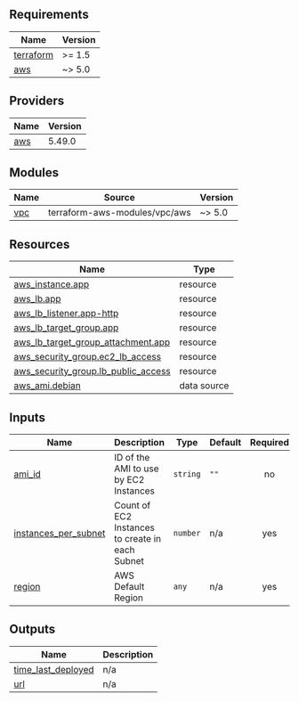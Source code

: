 ## Requirements

| Name | Version |
|------|---------|
| <a name="requirement_terraform"></a> [terraform](#requirement\_terraform) | >= 1.5 |
| <a name="requirement_aws"></a> [aws](#requirement\_aws) | ~> 5.0 |

## Providers

| Name | Version |
|------|---------|
| <a name="provider_aws"></a> [aws](#provider\_aws) | 5.49.0 |

## Modules

| Name | Source | Version |
|------|--------|---------|
| <a name="module_vpc"></a> [vpc](#module\_vpc) | terraform-aws-modules/vpc/aws | ~> 5.0 |

## Resources

| Name | Type |
|------|------|
| [aws_instance.app](https://registry.terraform.io/providers/hashicorp/aws/latest/docs/resources/instance) | resource |
| [aws_lb.app](https://registry.terraform.io/providers/hashicorp/aws/latest/docs/resources/lb) | resource |
| [aws_lb_listener.app-http](https://registry.terraform.io/providers/hashicorp/aws/latest/docs/resources/lb_listener) | resource |
| [aws_lb_target_group.app](https://registry.terraform.io/providers/hashicorp/aws/latest/docs/resources/lb_target_group) | resource |
| [aws_lb_target_group_attachment.app](https://registry.terraform.io/providers/hashicorp/aws/latest/docs/resources/lb_target_group_attachment) | resource |
| [aws_security_group.ec2_lb_access](https://registry.terraform.io/providers/hashicorp/aws/latest/docs/resources/security_group) | resource |
| [aws_security_group.lb_public_access](https://registry.terraform.io/providers/hashicorp/aws/latest/docs/resources/security_group) | resource |
| [aws_ami.debian](https://registry.terraform.io/providers/hashicorp/aws/latest/docs/data-sources/ami) | data source |

## Inputs

| Name | Description | Type | Default | Required |
|------|-------------|------|---------|:--------:|
| <a name="input_ami_id"></a> [ami\_id](#input\_ami\_id) | ID of the AMI to use by EC2 Instances | `string` | `""` | no |
| <a name="input_instances_per_subnet"></a> [instances\_per\_subnet](#input\_instances\_per\_subnet) | Count of EC2 Instances to create in each Subnet | `number` | n/a | yes |
| <a name="input_region"></a> [region](#input\_region) | AWS Default Region | `any` | n/a | yes |

## Outputs

| Name | Description |
|------|-------------|
| <a name="output_time_last_deployed"></a> [time\_last\_deployed](#output\_time\_last\_deployed) | n/a |
| <a name="output_url"></a> [url](#output\_url) | n/a |
